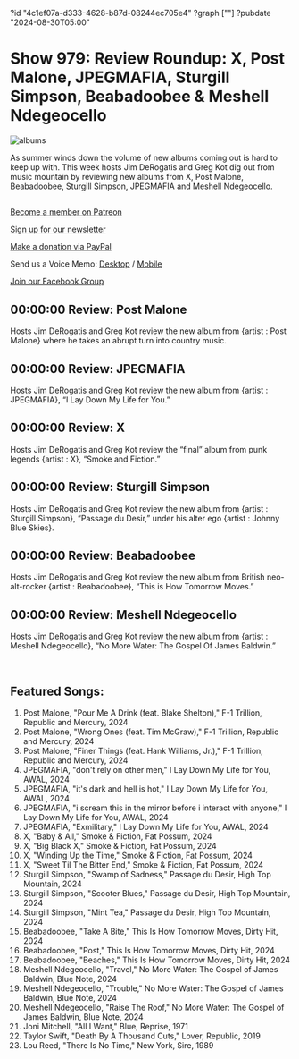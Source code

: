 ?id "4c1ef07a-d333-4628-b87d-08244ec705e4"
?graph [""]
?pubdate "2024-08-30T05:00"
# Show 979: Review Roundup: X, Post Malone, JPEGMAFIA, Sturgill Simpson, Beabadoobee & Meshell Ndegeocello

![albums](https://static.soundopinions.org/images/2024/albums.png)

As summer winds down the volume of new albums coming out is hard to keep up with. This week hosts Jim DeRogatis and Greg Kot dig out from music mountain by reviewing new albums from X, Post Malone, Beabadoobee, Sturgill Simpson, JPEGMAFIA and Meshell Ndegeocello.

## 

[Become a member on Patreon](https://bit.ly/3slWZvc)

[Sign up for our newsletter](https://bit.ly/3eEvRnG)

[Make a donation via PayPal](https://bit.ly/3dmt9lU)

Send us a Voice Memo: [Desktop](http://bit.ly/2RyD5Ah) / [Mobile](http://sayhi.chat/soundops)

[Join our Facebook Group](https://bit.ly/3sivr9T)

## 00:00:00 Review: Post Malone

Hosts Jim DeRogatis and Greg Kot review the new album from {artist : Post Malone} where he takes an abrupt turn into country music.



## 00:00:00 Review: JPEGMAFIA

Hosts Jim DeRogatis and Greg Kot review the new album from {artist : JPEGMAFIA}, “I Lay Down My Life for You.”



## 00:00:00 Review: X

Hosts Jim DeRogatis and Greg Kot review the “final” album from punk legends {artist : X}, “Smoke and Fiction.”



## 00:00:00 Review: Sturgill Simpson

Hosts Jim DeRogatis and Greg Kot review the new album from {artist : Sturgill Simpson}, “Passage du Desir,” under his alter ego {artist : Johnny Blue Skies}.



## 00:00:00 Review: Beabadoobee

Hosts Jim DeRogatis and Greg Kot review the new album from British neo-alt-rocker {artist : Beabadoobee}, “This is How Tomorrow Moves.”



## 00:00:00 Review: Meshell Ndegeocello

Hosts Jim DeRogatis and Greg Kot review the new album from {artist : Meshell Ndegeocello}, “No More Water: The Gospel Of James Baldwin.”

 



## Featured Songs:

1. Post Malone, "Pour Me A Drink (feat. Blake Shelton)," F-1 Trillion, Republic and Mercury, 2024
2. Post Malone, "Wrong Ones (feat. Tim McGraw)," F-1 Trillion, Republic and Mercury, 2024
3. Post Malone, "Finer Things (feat. Hank Williams, Jr.)," F-1 Trillion, Republic and Mercury, 2024
4. JPEGMAFIA, "don't rely on other men," I Lay Down My Life for You, AWAL, 2024
5. JPEGMAFIA, "it's dark and hell is hot," I Lay Down My Life for You, AWAL, 2024
6. JPEGMAFIA, "i scream this in the mirror before i interact with anyone," I Lay Down My Life for You, AWAL, 2024
7. JPEGMAFIA, "Exmilitary," I Lay Down My Life for You, AWAL, 2024
8. X, "Baby & All," Smoke & Fiction, Fat Possum, 2024
9. X, "Big Black X," Smoke & Fiction, Fat Possum, 2024
10. X, "Winding Up the Time," Smoke & Fiction, Fat Possum, 2024
11. X, "Sweet Til The Bitter End," Smoke & Fiction, Fat Possum, 2024
12. Sturgill Simpson, "Swamp of Sadness," Passage du Desir, High Top Mountain, 2024
13. Sturgill Simpson, "Scooter Blues," Passage du Desir, High Top Mountain, 2024
14. Sturgill Simpson, "Mint Tea," Passage du Desir, High Top Mountain, 2024
15. Beabadoobee, "Take A Bite," This Is How Tomorrow Moves, Dirty Hit, 2024
16. Beabadoobee, "Post," This Is How Tomorrow Moves, Dirty Hit, 2024
17. Beabadoobee, "Beaches," This Is How Tomorrow Moves, Dirty Hit, 2024
18. Meshell Ndegeocello, "Travel," No More Water: The Gospel of James Baldwin, Blue Note, 2024
19. Meshell Ndegeocello, "Trouble," No More Water: The Gospel of James Baldwin, Blue Note, 2024
20. Meshell Ndegeocello, "Raise The Roof," No More Water: The Gospel of James Baldwin, Blue Note, 2024
21. Joni Mitchell, "All I Want," Blue, Reprise, 1971
22. Taylor Swift, "Death By A Thousand Cuts," Lover, Republic, 2019
23. Lou Reed, "There Is No Time," New York, Sire, 1989